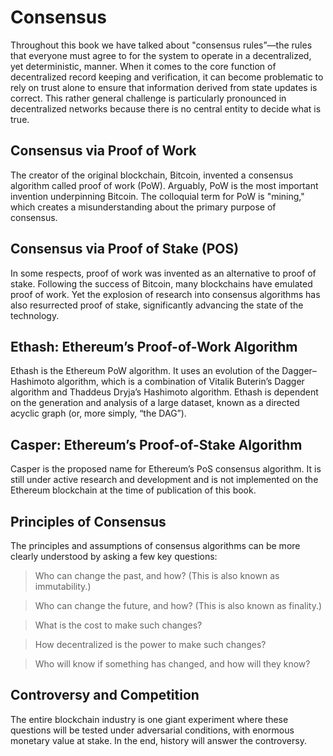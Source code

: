# Consensus
Throughout this book we have talked about "consensus rules”—the rules that everyone must agree to for the system to operate in a decentralized, yet deterministic, manner.
When it comes to the core function of decentralized record keeping and verification, it can become problematic to rely on trust alone to ensure that information derived from state updates is correct. This rather general challenge is particularly pronounced in decentralized networks because there is no central entity to decide what is true.

## Consensus via Proof of Work
The creator of the original blockchain, Bitcoin, invented a consensus algorithm called proof of work (PoW). Arguably, PoW is the most important invention underpinning Bitcoin. The colloquial term for PoW is "mining," which creates a misunderstanding about the primary purpose of consensus.

## Consensus via Proof of Stake (POS)
In some respects, proof of work was invented as an alternative to proof of stake. Following the success of Bitcoin, many blockchains have emulated proof of work. Yet the explosion of research into consensus algorithms has also resurrected proof of stake, significantly advancing the state of the technology. 

## Ethash: Ethereum’s Proof-of-Work Algorithm
Ethash is the Ethereum PoW algorithm. It uses an evolution of the Dagger–Hashimoto algorithm, which is a combination of Vitalik Buterin’s Dagger algorithm and Thaddeus Dryja’s Hashimoto algorithm. Ethash is dependent on the generation and analysis of a large dataset, known as a directed acyclic graph (or, more simply, “the DAG”).

## Casper: Ethereum’s Proof-of-Stake Algorithm
Casper is the proposed name for Ethereum’s PoS consensus algorithm. It is still under active research and development and is not implemented on the Ethereum blockchain at the time of publication of this book.

## Principles of Consensus
The principles and assumptions of consensus algorithms can be more clearly understood by asking a few key questions:

>Who can change the past, and how? (This is also known as immutability.)

>Who can change the future, and how? (This is also known as finality.)

>What is the cost to make such changes?

>How decentralized is the power to make such changes?

>Who will know if something has changed, and how will they know?

## Controversy and Competition
The entire blockchain industry is one giant experiment where these questions will be tested under adversarial conditions, with enormous monetary value at stake. In the end, history will answer the controversy.


